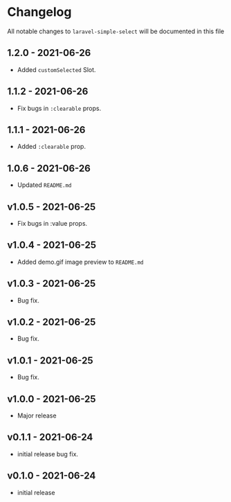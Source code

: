 # Changelog

All notable changes to `laravel-simple-select` will be documented in this file

## 1.2.0 - 2021-06-26

- Added `customSelected` Slot.
  
## 1.1.2 - 2021-06-26

- Fix bugs in `:clearable` props.
  
## 1.1.1 - 2021-06-26

- Added `:clearable` prop.

## 1.0.6 - 2021-06-26

- Updated `README.md`

## v1.0.5 - 2021-06-25

- Fix bugs in :value props.
  
## v1.0.4 - 2021-06-25

- Added demo.gif image preview to  `README.md`

## v1.0.3 - 2021-06-25

- Bug fix.

## v1.0.2 - 2021-06-25

- Bug fix.

## v1.0.1 - 2021-06-25

- Bug fix.

## v1.0.0 - 2021-06-25

- Major release

## v0.1.1 - 2021-06-24

- initial release bug fix.
  
## v0.1.0 - 2021-06-24

- initial release
